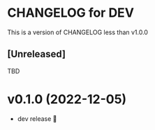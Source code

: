 CHANGELOG for DEV
===
This is a version of CHANGELOG less than v1.0.0

## [Unreleased]

TBD

v0.1.0 (2022-12-05)
====

* dev release 🚀